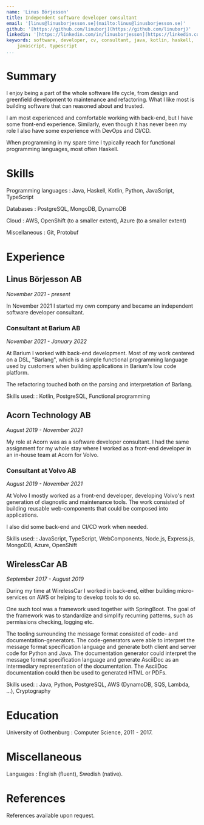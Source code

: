 ```yaml
---
name: 'Linus Börjesson'
title: Independent software developer consultant
email: '[linus@linusborjesson.se](mailto:linus@linusborjesson.se)'
github: '[https://github.com/linuborj](https://github.com/linuborj)'
linkedin: '[https://linkedin.com/in/linusborjesson](https://linkedin.com/in/linusborjesson)'
keywords: software, developer, cv, consultant, java, kotlin, haskell,
    javascript, typescript
...
```


# Summary

I enjoy being a part of the whole software life cycle, from design and greenfield development to maintenance and refactoring. What I like most is building software that can reasoned about and trusted.

I am most experienced and comfortable working with back-end, but I have some front-end experience. Similarly, even though it has never been my role I also have some experience with DevOps and CI/CD.

When programming in my spare time I typically reach for functional programming languages, most often Haskell.

# Skills

Programming languages
  : Java, Haskell, Kotlin, Python, JavaScript, TypeScript

Databases
  : PostgreSQL, MongoDB, DynamoDB

Cloud
  : AWS, OpenShift (to a smaller extent), Azure (to a smaller extent)

Miscellaneous
  : Git, Protobuf

# Experience

## Linus Börjesson AB

*November 2021 - present*

In November 2021 I started my own company and became an independent software developer consultant. 

### Consultant at Barium AB

*November 2021 - January 2022*

At Barium I worked with back-end development. Most of my work centered on a DSL, "Barlang", which is a simple functional programming language used by customers when building applications in Barium's low code platform.

The refactoring touched both on the parsing and interpretation of Barlang.

Skills used:
  : Kotlin, PostgreSQL, Functional programming


## Acorn Technology AB
*August 2019 - November 2021*

My role at Acorn was as a software developer consultant. I had the same assignment for my whole stay where I worked as a front-end developer in an in-house team at Acorn for Volvo.

### Consultant at Volvo AB
*August 2019 - November 2021*

At Volvo I mostly worked as a front-end developer, developing Volvo's next generation of diagnostic and maintenance tools. The work consisted of building reusable web-components that could be composed into applications.

I also did some back-end and CI/CD work when needed.

Skills used:
  : JavaScript, TypeScript, WebComponents, Node.js, Express.js, MongoDB, Azure, OpenShift

## WirelessCar AB

*September 2017 - August 2019*

During my time at WirelessCar I worked in back-end, either building micro-services on AWS or helping to develop tools to do so.

One such tool was a framework used together with SpringBoot. The goal of the framework was to standardize and simplify recurring patterns, such as permissions checking, logging etc.

The tooling surrounding the message format consisted of code- and documentation-generators. The code-generators were able to interpret the message format specification language and generate both client and server code for Python and Java. The documentation generator could interpret the message format specification language and generate AsciiDoc as an intermediary representation of the documentation. The AsciiDoc documentation could then be used to generated HTML or PDFs.

Skills used:
  : Java, Python, PostgreSQL, AWS (DynamoDB, SQS, Lambda, ...), Cryptography

# Education

University of Gothenburg
  : Computer Science, 2011 - 2017.

# Miscellaneous

Languages
  : English (fluent), Swedish (native).

# References

References available upon request.
